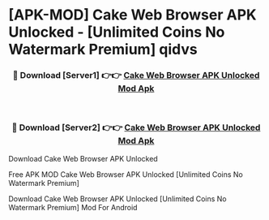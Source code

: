 # [APK-MOD] Cake Web Browser APK Unlocked - [Unlimited Coins No Watermark Premium] qidvs



<div align="center">
<h3>🔴 Download [Server1] 👉👉 <a href="https://momento.my/?title=Cake_Web_Browser_APK_Unlocked">Cake Web Browser APK Unlocked Mod Apk</a></h3><br>

<h3>🔴 Download [Server2] 👉👉 <a href="https://momento.my/?title=Cake_Web_Browser_APK_Unlocked">Cake Web Browser APK Unlocked Mod Apk</a></h3>
</div>



Download Cake Web Browser APK Unlocked 

Free APK MOD Cake Web Browser APK Unlocked [Unlimited Coins No Watermark Premium]

Download Cake Web Browser APK Unlocked [Unlimited Coins No Watermark Premium] Mod For Android
